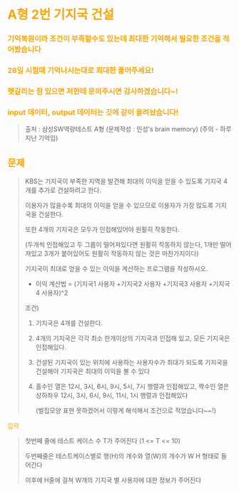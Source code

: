 <br/><Br>

<span style = "color:orange">

# A형 2번 기지국 건설

### 기억복원이라 조건이 부족할수도 있는데 최대한 기억해서 필요한 조건을 적어봤습니다

### 28일 시험때 기억나시는대로 최대한 풀어주세요! 

### 헷갈리는 점 있으면 저한테 문의주시면 감사하겠습니다~!

### input 데이터, output 데이터는 깃에 같이 올려놨습니다!







> 출처 : 삼성SW역량테스트 A형 (문제작성 : 인성's brain memory) (주의 - 하루지난 기억임) 



## 문제

> KBS는 기지국이 부족한 지역을 발견해 최대의 이익을 얻을 수 있도록 기지국 4개를 추가로 건설하려고 한다.
>
> 이용자가 많을수록 최대의 이익을 얻을 수 있으므로 이용자가 가장 많도록 기지국을 건설한다.
>
> 또한 4개의 기지국은 모두가 인접해있어야 원활히 작동한다. 
>
> (두개씩 인접해있고 두 그룹이 떨어져있다면 원활히 작동하지 않는다, 1개만 떨어져있고 3개가 붙어있어도 원활히 작동하지 않는 것은 마찬가지이다)
> 
>
> 기지국이 최대로 얻을 수 있는 이익을 계산하는 프로그램을 작성하시오.
>
> - 이익 계산법 = (기지국1 사용자 +기지국2 사용자 +기지국3 사용자 +기지국4 사용자)^2
>
> 
>
> 조건)
>
> 1. 기지국은 4개를 건설한다.
>
> 2. 4개의 기지국은 각각 최소 한개이상의 기지국과 인접해 있고, 모든 기지국은 인접해있다.
>
> 3. 건설된 기지국이 있는 위치에 사용하는 사용자수가 최대가 되도록 기지국을 건설해야 기지국은 최대의 이익을 볼 수 있다
>
> 4. 홀수인 열은 12시, 3시, 6시, 9시, 5시, 7시 행렬과 인접해있고, 짝수인 열은 상하좌우 12시, 3시, 6시, 9시, 11시, 1시 행렬과 인접해있다
>
>    (벌집모양 표현 못하겠어서 이렇게 해석해서 조건으로 적었습니다~~!)
>
> 

입력

> 첫번째 줄에 테스트 케이스 수 T가 주어진다 (1 <= T <= 10)
>
> 두번째줄은 테스트케이스별로 행(H)의 개수와 열(W)의 개수가 W H 형태로 들어간다
>
> 이후에 H줄에 걸쳐 W개의 기지국 별 사용자에 대한 정보가 주어진다
